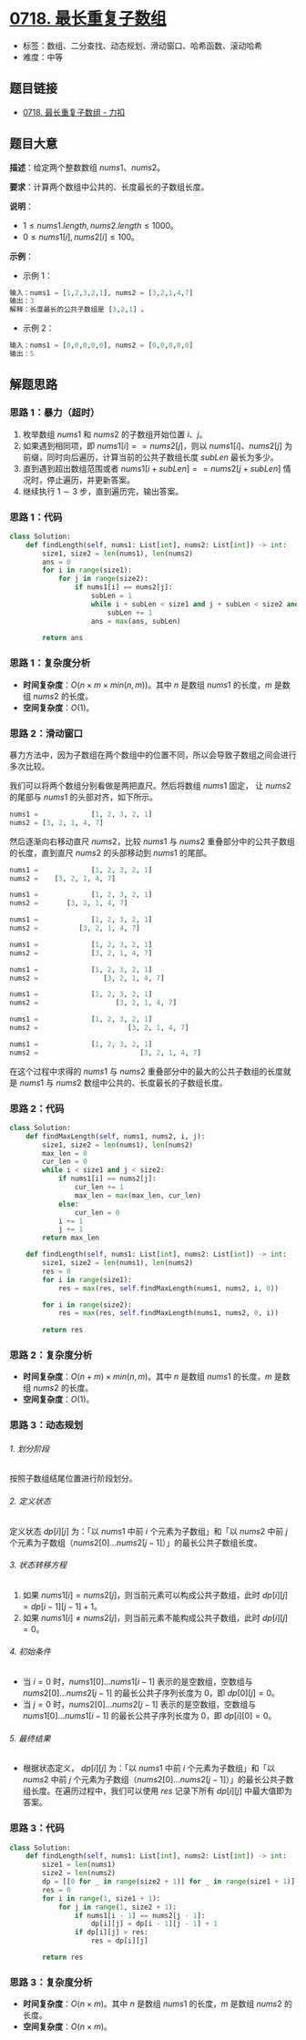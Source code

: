 # [0718. 最长重复子数组](https://leetcode.cn/problems/maximum-length-of-repeated-subarray/)

- 标签：数组、二分查找、动态规划、滑动窗口、哈希函数、滚动哈希
- 难度：中等

## 题目链接

- [0718. 最长重复子数组 - 力扣](https://leetcode.cn/problems/maximum-length-of-repeated-subarray/)

## 题目大意

**描述**：给定两个整数数组 $nums1$、$nums2$。

**要求**：计算两个数组中公共的、长度最长的子数组长度。

**说明**：

- $1 \le nums1.length, nums2.length \le 1000$。
- $0 \le nums1[i], nums2[i] \le 100$。

**示例**：

- 示例 1：

```python
输入：nums1 = [1,2,3,2,1], nums2 = [3,2,1,4,7]
输出：3
解释：长度最长的公共子数组是 [3,2,1] 。
```

- 示例 2：

```python
输入：nums1 = [0,0,0,0,0], nums2 = [0,0,0,0,0]
输出：5
```

## 解题思路

### 思路 1：暴力（超时）

1. 枚举数组 $nums1$ 和 $nums2$ 的子数组开始位置 $i$、$j$。
2. 如果遇到相同项，即 $nums1[i] == nums2[j]$，则以 $nums1[i]$、$nums2[j]$ 为前缀，同时向后遍历，计算当前的公共子数组长度 $subLen$ 最长为多少。
3. 直到遇到超出数组范围或者 $nums1[i + subLen] == nums2[j + subLen]$ 情况时，停止遍历，并更新答案。
4. 继续执行 $1 \sim 3$ 步，直到遍历完，输出答案。

### 思路 1：代码

```python
class Solution:
    def findLength(self, nums1: List[int], nums2: List[int]) -> int:
        size1, size2 = len(nums1), len(nums2)
        ans = 0
        for i in range(size1):
            for j in range(size2):
                if nums1[i] == nums2[j]:
                    subLen = 1
                    while i + subLen < size1 and j + subLen < size2 and nums1[i + subLen] == nums2[j + subLen]:
                        subLen += 1
                    ans = max(ans, subLen)
        
        return ans
```

### 思路 1：复杂度分析

- **时间复杂度**：$O(n \times m \times min(n, m))$。其中 $n$ 是数组 $nums1$ 的长度，$m$ 是数组 $nums2$ 的长度。
- **空间复杂度**：$O(1)$。

### 思路 2：滑动窗口

暴力方法中，因为子数组在两个数组中的位置不同，所以会导致子数组之间会进行多次比较。

我们可以将两个数组分别看做是两把直尺。然后将数组 $nums1$ 固定， 让 $nums2$ 的尾部与 $nums1$ 的头部对齐，如下所示。

```python
nums1 =             [1, 2, 3, 2, 1]
nums2 = [3, 2, 1, 4, 7]
```

然后逐渐向右移动直尺 $nums2$，比较 $nums1$ 与 $nums2$ 重叠部分中的公共子数组的长度，直到直尺 $nums2$ 的头部移动到 $nums1$ 的尾部。

```python
nums1 =             [1, 2, 3, 2, 1]
nums2 =    [3, 2, 1, 4, 7]

nums1 =             [1, 2, 3, 2, 1]
nums2 =       [3, 2, 1, 4, 7]

nums1 =             [1, 2, 3, 2, 1]
nums2 =          [3, 2, 1, 4, 7]

nums1 =             [1, 2, 3, 2, 1]
nums2 =             [3, 2, 1, 4, 7]

nums1 =             [1, 2, 3, 2, 1]
nums2 =                [3, 2, 1, 4, 7]

nums1 =             [1, 2, 3, 2, 1]
nums2 =                   [3, 2, 1, 4, 7]

nums1 =             [1, 2, 3, 2, 1]
nums2 =                      [3, 2, 1, 4, 7]

nums1 =             [1, 2, 3, 2, 1]
nums2 =                         [3, 2, 1, 4, 7]
```

在这个过程中求得的 $nums1$ 与 $nums2$ 重叠部分中的最大的公共子数组的长度就是 $nums1$ 与 $nums2$ 数组中公共的、长度最长的子数组长度。

### 思路 2：代码

```python
class Solution:
    def findMaxLength(self, nums1, nums2, i, j):
        size1, size2 = len(nums1), len(nums2)
        max_len = 0
        cur_len = 0
        while i < size1 and j < size2:
            if nums1[i] == nums2[j]:
                cur_len += 1
                max_len = max(max_len, cur_len)
            else:
                cur_len = 0
            i += 1
            j += 1
        return max_len

    def findLength(self, nums1: List[int], nums2: List[int]) -> int:
        size1, size2 = len(nums1), len(nums2)
        res = 0
        for i in range(size1):
            res = max(res, self.findMaxLength(nums1, nums2, i, 0))

        for i in range(size2):
            res = max(res, self.findMaxLength(nums1, nums2, 0, i))
        
        return res
```

### 思路 2：复杂度分析

- **时间复杂度**：$O(n + m) \times min(n, m)$。其中 $n$ 是数组 $nums1$ 的长度，$m$ 是数组 $nums2$ 的长度。
- **空间复杂度**：$O(1)$。

### 思路 3：动态规划

###### 1. 划分阶段

按照子数组结尾位置进行阶段划分。

###### 2. 定义状态

定义状态 $dp[i][j]$ 为：「以 $nums1$ 中前 $i$ 个元素为子数组」和「以 $nums2$ 中前 $j$ 个元素为子数组（$nums2[0]...nums2[j - 1]$）」的最长公共子数组长度。

###### 3. 状态转移方程

1. 如果 $nums1[i] = nums2[j]$，则当前元素可以构成公共子数组，此时 $dp[i][j] = dp[i - 1][j - 1] + 1$。
2. 如果 $nums1[i] \ne nums2[j]$，则当前元素不能构成公共子数组，此时 $dp[i][j] = 0$。

###### 4. 初始条件

- 当 $i = 0$ 时，$nums1[0]...nums1[i - 1]$ 表示的是空数组，空数组与 $nums2[0]...nums2[j - 1]$ 的最长公共子序列长度为 $0$，即 $dp[0][j] = 0$。
- 当 $j = 0$ 时，$nums2[0]...nums2[j - 1]$ 表示的是空数组，空数组与 $nums1[0]...nums1[i - 1]$ 的最长公共子序列长度为 $0$，即 $dp[i][0] = 0$。

###### 5. 最终结果

- 根据状态定义， $dp[i][j]$ 为：「以 $nums1$ 中前 $i$ 个元素为子数组」和「以 $nums2$ 中前 $j$ 个元素为子数组（$nums2[0]...nums2[j - 1]$）」的最长公共子数组长度。在遍历过程中，我们可以使用 $res$ 记录下所有 $dp[i][j]$ 中最大值即为答案。

### 思路 3：代码

```python
class Solution:
    def findLength(self, nums1: List[int], nums2: List[int]) -> int:
        size1 = len(nums1)
        size2 = len(nums2)
        dp = [[0 for _ in range(size2 + 1)] for _ in range(size1 + 1)]
        res = 0
        for i in range(1, size1 + 1):
            for j in range(1, size2 + 1):
                if nums1[i - 1] == nums2[j - 1]:
                    dp[i][j] = dp[i - 1][j - 1] + 1
                if dp[i][j] > res:
                    res = dp[i][j]

        return res
```

### 思路 3：复杂度分析

- **时间复杂度**：$O(n \times m)$。其中 $n$ 是数组 $nums1$ 的长度，$m$ 是数组 $nums2$ 的长度。
- **空间复杂度**：$O(n \times m)$。
